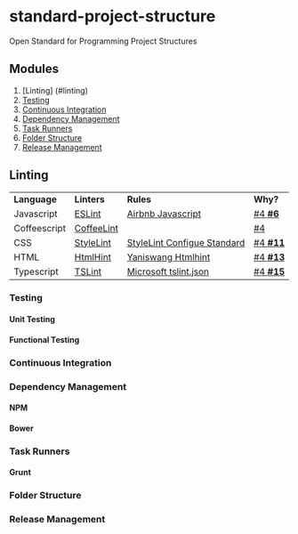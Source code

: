 # standard-project-structure
Open Standard for Programming Project Structures

## Modules

1. [Linting] (#linting) 
2. [Testing](#testing)
3. [Continuous Integration](#continuous-integration)
4. [Dependency Management](#dependency-management)
5. [Task Runners](#task-runners)
6. [Folder Structure](#folder-structure)
7. [Release Management](#release-management)

## Linting

<table>
<tr>
<td><b>Language</td>
<td><b>Linters</td><td><b>Rules</td><td><b>Why?</td>
</tr>
<tr>
<td>Javascript</td>
<td> <a href="https://github.com/eslint/eslint/"> ESLint </a> </td>
<td> <a href="https://github.com/airbnb/javascript"> Airbnb Javascript </a> </td>
<td> <a href="https://github.com/rcorp/standard-project-structure/issues/4"> #4 </a>
<b> <a href="https://github.com/rcorp/standard-project-structure/issues/6"> #6 </a> </td>
</tr>
<tr>
<td>Coffeescript</td>
<td> <a href="https://github.com/clutchski/coffeelinta"> CoffeeLint </a> </td>
<td> </td>
<td> <a href="https://github.com/rcorp/standard-project-structure/issues/4"> #4 </a> </td>
</tr>
<tr>
<td>CSS</td>
<td> <a href="https://github.com/CSSLint/csslint"> StyleLint </a> </td>
<td> <a href="https://github.com/stylelint/stylelint-config-standard"> StyleLint Configue Standard </a> </td>
<td> <a href="https://github.com/rcorp/standard-project-structure/issues/4"> #4 </a>
<b> <a href="github.com/rcorp/standard-project-structure/issues/11"> #11 </a> </td>
</tr>
<tr>
<td>HTML</td>
<td> <a href="https://github.com/yaniswang/HTMLHint"> HtmlHint </a> </td>
<td> <a href="https://github.com/yaniswang/HTMLHint"> Yaniswang Htmlhint </a> </td>
<td> <a href="https://github.com/rcorp/standard-project-structure/issues/4"> #4 </a> 
<b> <a href="https://github.com/rcorp/standard-project-structure/issues/13"> #13 </a> </td>
</tr>
<tr>
<td>Typescript</td>
<td> <a href="https://github.com/palantir/tslint"> TSLint </a> </td>
<td> <a href="https://github.com/Microsoft/tslint-microsoft-contrib/blob/master/tslint.json"> Microsoft tslint.json </a> </td>
<td> <a href="https://github.com/rcorp/standard-project-structure/issues/4"> #4 </a>
<b> <a href="https://github.com/rcorp/standard-project-structure/issues/15"> #15 </a> </td>
</tr>
</table>

### Testing
 
#### Unit Testing

#### Functional Testing
 
### Continuous Integration

### Dependency Management
 
#### NPM
 
#### Bower

### Task Runners
 
#### Grunt
 
### Folder Structure
 
### Release Management


 


